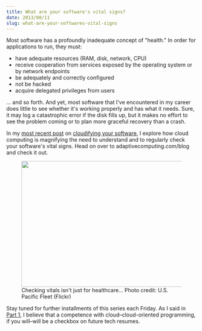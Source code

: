 ```yaml
---
title: What are your software's vital signs?
date: 2013/08/11
slug: what-are-your-softwares-vital-signs
---
```


Most software has a profoundly inadequate concept of "health." In order for applications to run, they must:
<ul>
	<li>have adequate resources (RAM, disk, network, CPU)</li>
	<li>receive cooperation from services exposed by the operating system or by network endpoints</li>
	<li>be adequately and correctly configured</li>
	<li>not be hacked</li>
	<li>acquire delegated privileges from users</li>
</ul>
... and so forth. And yet, most software that I've encountered in my career does little to see whether it's working properly and has what it needs. Sure, it may log a catastrophic error if the disk fills up, but it makes no effort to see the problem coming or to plan more graceful recovery than a crash.

In my <a title="cloudify - check vital signs" href="http://www.adaptivecomputing.com/blog-cloud/how-to-cloudify-your-software-part-4-check-those-vital-signs/" target="_blank">most recent post</a> on <a title="cloudify software series" href="../../../category/cloudify" target="_blank">cloudifying your software</a>, I explore how cloud computing is magnifying the need to understand and to regularly check your software's vital signs. Head on over to adaptivecomputing.com/blog and check it out.

<figure><img alt="" src="http://farm8.staticflickr.com/7323/9009986079_3ecc0332bc.jpg" width="500" height="333" /><figcaption>Checking vitals isn't just for healthcare... Photo credit: U.S. Pacific Fleet (Flickr)</figcaption></figure>

Stay tuned for further installments of this series each Friday. As I said in <a title="Programmers: learn how to “cloudify”" href="../../../2013/07/23/programmers-learn-how-to-cloudify/" target="_blank">Part 1</a>, I believe that a competence with cloud–cloud-oriented programming, if you will–will be a checkbox on future tech resumes.